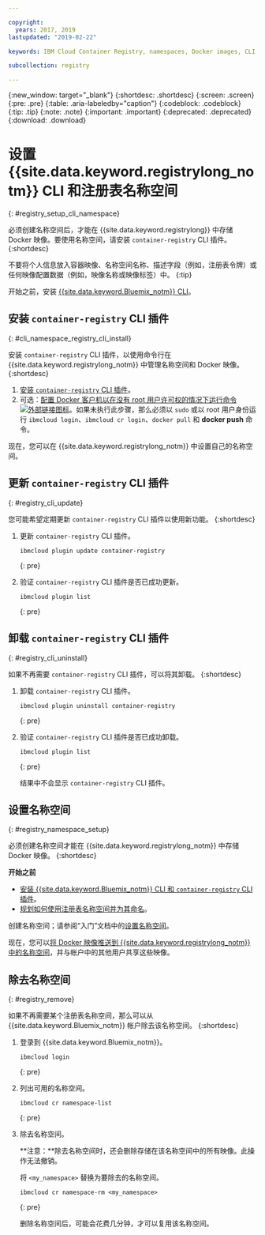 ```yaml
---

copyright:
  years: 2017, 2019
lastupdated: "2019-02-22"

keywords: IBM Cloud Container Registry, namespaces, Docker images, CLI, commands, installing

subcollection: registry

---
```


{:new_window: target="_blank"}
{:shortdesc: .shortdesc}
{:screen: .screen}
{:pre: .pre}
{:table: .aria-labeledby="caption"}
{:codeblock: .codeblock}
{:tip: .tip}
{:note: .note}
{:important: .important}
{:deprecated: .deprecated}
{:download: .download}

# 设置 {{site.data.keyword.registrylong_notm}} CLI 和注册表名称空间
{: #registry_setup_cli_namespace}

必须创建名称空间后，才能在 {{site.data.keyword.registrylong}} 中存储 Docker 映像。要使用名称空间，请安装 `container-registry` CLI 插件。
{:shortdesc}

不要将个人信息放入容器映像、名称空间名称、描述字段（例如，注册表令牌）或任何映像配置数据（例如，映像名称或映像标签）中。
{:tip}

开始之前，安装 [{{site.data.keyword.Bluemix_notm}} CLI](/docs/cli?topic=cloud-cli-ibmcloud-cli#ibmcloud-cli)。

## 安装 `container-registry` CLI 插件
{: #cli_namespace_registry_cli_install}

安装 `container-registry` CLI 插件，以使用命令行在 {{site.data.keyword.registrylong_notm}} 中管理名称空间和 Docker 映像。
{:shortdesc}

1. [安装 `container-registry` CLI 插件](/docs/services/Registry?topic=registry-index#registry_cli_install)。
2. 可选：[配置 Docker 客户机以在没有 root 用户许可权的情况下运行命令 ![外部链接图标](../../icons/launch-glyph.svg "外部链接图标")](https://docs.docker.com/engine/installation/linux/linux-postinstall)。如果未执行此步骤，那么必须以 `sudo` 或以 root 用户身份运行 `ibmcloud login`、`ibmcloud cr login`、`docker pull` 和 **docker push** 命令。

现在，您可以在 {{site.data.keyword.registrylong_notm}} 中设置自己的名称空间。

## 更新 `container-registry` CLI 插件
{: #registry_cli_update}

您可能希望定期更新 `container-registry` CLI 插件以使用新功能。
{:shortdesc}

1. 更新 `container-registry` CLI 插件。

    ```
    ibmcloud plugin update container-registry
    ```
    {: pre}

2. 验证 `container-registry` CLI 插件是否已成功更新。

    ```
    ibmcloud plugin list
    ```
     {: pre}

## 卸载 `container-registry` CLI 插件
{: #registry_cli_uninstall}

如果不再需要 `container-registry` CLI 插件，可以将其卸载。
{:shortdesc}

1. 卸载 `container-registry` CLI 插件。

    ```
    ibmcloud plugin uninstall container-registry
    ```
    {: pre}

2. 验证 `container-registry` CLI 插件是否已成功卸载。

    ```
    ibmcloud plugin list
    ```
    {: pre}

    结果中不会显示 `container-registry` CLI 插件。

## 设置名称空间
{: #registry_namespace_setup}

必须创建名称空间才能在 {{site.data.keyword.registrylong_notm}} 中存储 Docker 映像。
{:shortdesc}

**开始之前**

- [安装 {{site.data.keyword.Bluemix_notm}} CLI 和 `container-registry` CLI 插件](/docs/services/Registry?topic=registry-index#registry_cli_install)。
- [规划如何使用注册表名称空间并为其命名](/docs/services/Registry?topic=registry-registry_overview#registry_namespaces)。

创建名称空间；请参阅“入门”文档中的[设置名称空间](/docs/services/Registry?topic=registry-index#registry_namespace_add)。

现在，您可以[将 Docker 映像推送到 {{site.data.keyword.registrylong_notm}} 中的名称空间](/docs/services/Registry?topic=registry-registry_images_#registry_images_pushing_namespace)，并与帐户中的其他用户共享这些映像。

## 除去名称空间
{: #registry_remove}

如果不再需要某个注册表名称空间，那么可以从 {{site.data.keyword.Bluemix_notm}} 帐户除去该名称空间。
{:shortdesc}

1. 登录到 {{site.data.keyword.Bluemix_notm}}。

    ```
    ibmcloud login
    ```
    {: pre}

2. 列出可用的名称空间。

    ```
    ibmcloud cr namespace-list
    ```
    {: pre}

3. 除去名称空间。

    **注意：**除去名称空间时，还会删除存储在该名称空间中的所有映像。此操作无法撤销。

    将 `<my_namespace>` 替换为要除去的名称空间。

    ```
    ibmcloud cr namespace-rm <my_namespace>
    ```
    {: pre}

    删除名称空间后，可能会花费几分钟，才可以复用该名称空间。

